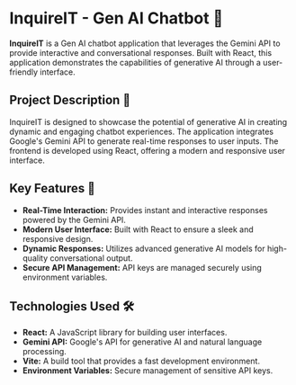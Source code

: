 # InquireIT - Gen AI Chatbot 🤖

**InquireIT** is a Gen AI chatbot application that leverages the Gemini API to provide interactive and conversational responses. Built with React, this application demonstrates the capabilities of generative AI through a user-friendly interface.

## Project Description 🌟

InquireIT is designed to showcase the potential of generative AI in creating dynamic and engaging chatbot experiences. The application integrates Google's Gemini API to generate real-time responses to user inputs. The frontend is developed using React, offering a modern and responsive user interface.

## Key Features 🚀

- **Real-Time Interaction:** Provides instant and interactive responses powered by the Gemini API.
- **Modern User Interface:** Built with React to ensure a sleek and responsive design.
- **Dynamic Responses:** Utilizes advanced generative AI models for high-quality conversational output.
- **Secure API Management:** API keys are managed securely using environment variables.

## Technologies Used 🛠️

- **React:** A JavaScript library for building user interfaces.
- **Gemini API:** Google's API for generative AI and natural language processing.
- **Vite:** A build tool that provides a fast development environment.
- **Environment Variables:** Secure management of sensitive API keys.
